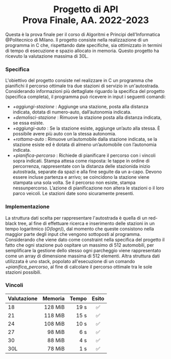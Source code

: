 # <div align="center"> Progetto di API </div> <div align="center"> Prova Finale, AA. 2022-2023 </div>

Questa è la prova finale per il corso di Algoritmi e Principi dell'Informatica @Politecnico di Milano. Il progetto consiste nella realizzazione di un programma in C che, rispettando date specifiche, sia ottimizzato in termini di tempo di esecuzione e spazio allocato in memoria. Questo progetto ha ricevuto la valutazione massima di 30L.

### Specifica

L'obiettivo del progetto consiste nel realizzare in C un programma che pianifichi il percorso ottimale tra due stazioni di servizio in un'autostrada. Considerando informazioni più dettagliate riguardo la specifica del progetto (specifica completa), il programma può ricevere in input i seguenti comandi:
* _+aggiungi-stazione_ : Aggiunge una stazione, posta alla distanza indicata, dotata di numero-auto, dall’autonomia indicata.
* _+demolisci-stazione_ : Rimuove la stazione posta alla distanza indicata, se essa esiste.
* _+aggiungi-auto_ : Se la stazione esiste, aggiunge un’auto alla stessa. È possibile avere più auto con la stessa autonomia.
* _+rottama-auto_ : Rimuove un’automobile dalla stazione indicata, se la stazione esiste ed è dotata di almeno un’automobile con l’autonomia indicata.
* _+pianifica-percorso_ : Richiede di pianificare il percorso con i vincoli sopra indicati. Stampa attesa come risposta: le tappe in ordine di percorrenza, rappresentate con la distanza delle stazionida inizio autostrada, separate da spazi e alla fine seguite da un a-capo. Devono essere incluse partenza e arrivo; se coincidono la stazione viene stampata una sola volta. Se il percorso non esiste, stampa nessunpercorso. L’azione di pianificazione non altera le stazioni o il loro parco veicoli. Le stazioni date sono sicuramente presenti.

### Implementazione

La struttura dati scelta per rappresentare l'autostrada è quella di un red-black tree, al fine di effettuare ricerca e inserimento delle stazioni in un tempo logaritmico (_O(logn)_), dal momento che queste consistono nella maggior parte degli input che vengono sottoposti al programma. Considerando che viene dato come constraint nella specifica del progetto il fatto che ogni stazione può ospitare un massimo di 512 automobili, per semplificare la gestione dello stesso ogni parcheggio viene rappresentato come un array di dimensione massima di 512 elementi. Altra struttura dati utilizzata è uno stack, popolato all'esecuzione di un comando _+pianifica_percorso_, al fine di calcolare il percorso ottimale tra le sole stazioni possibili. 

### Vincoli

| Valutazione | Memoria | Tempo |       Esito        |
|-------------|--------:|------:|:------------------:|
| 18          | 128 MiB | 19 s  | :white_check_mark: |
| 21          | 118 MiB | 15 s  | :white_check_mark: |
| 24          | 108 MiB | 10 s  | :white_check_mark: |
| 27          |  98 MiB |  6 s  | :white_check_mark: |
| 30          |  88 MiB |  4 s  | :white_check_mark: |
| 30L         |  78 MiB |  1 s  | :white_check_mark: |

